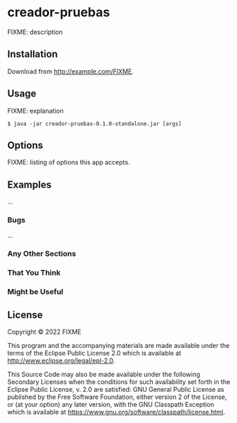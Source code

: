 # creador-pruebas

FIXME: description

## Installation

Download from http://example.com/FIXME.

## Usage

FIXME: explanation

    $ java -jar creador-pruebas-0.1.0-standalone.jar [args]

## Options

FIXME: listing of options this app accepts.

## Examples

...

### Bugs

...

### Any Other Sections
### That You Think
### Might be Useful

## License

Copyright © 2022 FIXME

This program and the accompanying materials are made available under the
terms of the Eclipse Public License 2.0 which is available at
http://www.eclipse.org/legal/epl-2.0.

This Source Code may also be made available under the following Secondary
Licenses when the conditions for such availability set forth in the Eclipse
Public License, v. 2.0 are satisfied: GNU General Public License as published by
the Free Software Foundation, either version 2 of the License, or (at your
option) any later version, with the GNU Classpath Exception which is available
at https://www.gnu.org/software/classpath/license.html.

